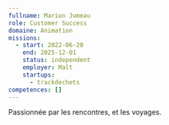 ```yaml
---
fullname: Marion Jumeau
role: Customer Success
domaine: Animation
missions:
  - start: 2022-06-20
    end: 2025-12-01
    status: independent
    employer: Malt
    startups:
      - trackdechets
competences: []
---
```

Passionnée par les rencontres, et les voyages.